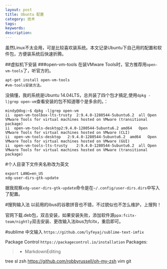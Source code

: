 ```yaml
---
layout: post
title: Ubuntu 配置
category: 技术
tags: 
keywords: 
description: 
---
```


虽然Linux不太会用，可是比较喜欢装系统。本文记录Ubuntu下自己用的配置和软件包，方便装系统后快速折腾。

##虚拟机下安装
###open-vm-tools
在装VMware Tools时，官方推荐用`open-vm-tools`了，听官方的。
```
apt-get install open-vm-tools
#vm-tools安装方法。
```

没搞懂，我的系统是Ubuntu 14.04LTS，总共装了四个包才搞定,使用`dpkg -l|grep open-vm`查看安装的包不知道哪个是多余的。：
```
mindy@dog:~$ dpkg -l|grep open-vm
ii  open-vm-toolbox-lts-trusty  2:9.4.0-1280544-5ubuntu6.2  all Open VMware Tools for virtual machines hosted on VMware (transitional package)
ii  open-vm-tools-desktop2:9.4.0-1280544-5ubuntu6.2 amd64   Open VMware Tools for virtual machines hosted on VMware (CLI)
ii  open-vm-tools-desktop   2:9.4.0-1280544-5ubuntu6.2  amd64   Open VMware Tools for virtual machines hosted on VMware (GUI)
ii  open-vm-tools-lts-trusty    2:9.4.0-1280544-5ubuntu6.2  all Open VMware Tools for virtual machines hosted on VMware (transitional package)
```

#个人目录下文件夹名称改为英文
```
export LANG=en_US
xdg-user-dirs-gtk-update
```
据我观察`xdg-user-dirs-gtk-update`命令是在`~/.config/user-dirs.dirs`中写入了配置。

#搜狗输入法
以前用的ibus的谷歌拼音也不错，不过貌似也不怎么维护，上搜狗！

官网下载.deb包，双击安装，如果安装失败，添加软件源`ppa:fcitx-team/nightly`双击安装、更改输入法ibus为fcitx，重启即可。

#sublime
中文输入
`https://github.com/lyfeyaj/sublime-text-imfix`

Package Control `https://packagecontrol.io/installation`
Packages:
>- MarkdownEditing



tree
sl
zsh
https://github.com/robbyrussell/oh-my-zsh
vim
git